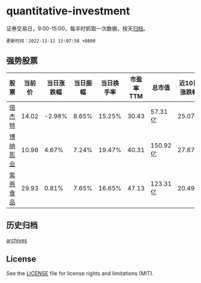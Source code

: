 # quantitative-investment

证券交易日，9:00-15:00，每半时抓取一次数据，按天[归档](archives)。

`更新时间：2022-11-11 15:07:58 +0800`

## 强势股票

|股票|当前价|当日涨跌幅|当日振幅|当日换手率|市盈率TTM|总市值|近10日涨跌幅|
|----|----|----|----|----|----|----|----|
|[倍杰特](https://xueqiu.com/S/SZ300774)|14.02|-2.98%|8.65%|15.25%|30.43|57.31亿|25.07%|
|[博纳影业](https://xueqiu.com/S/SZ001330)|10.98|4.67%|7.24%|19.47%|40.31|150.92亿|27.67%|
|[紫燕食品](https://xueqiu.com/S/SH603057)|29.93|0.81%|7.65%|16.65%|47.13|123.31亿|20.49%|

## 历史归档

[archives](archives)

## License

See the [LICENSE](LICENSE) file for license rights and limitations (MIT).